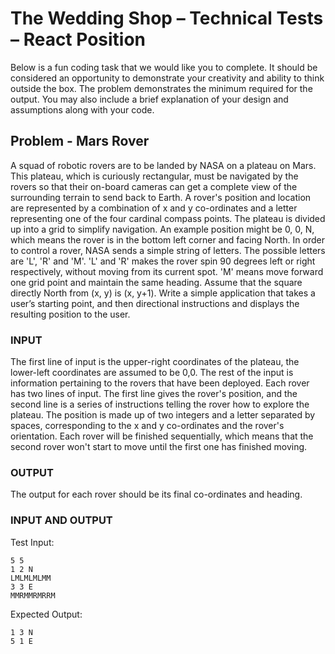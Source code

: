 # The Wedding Shop – Technical Tests – React Position

Below is a fun coding task that we would like you to complete. It should be considered an opportunity to demonstrate
your creativity and ability to think outside the box. The problem demonstrates the minimum required for the output.
You may also include a brief explanation of your design and assumptions along with your code.

## Problem - Mars Rover
A squad of robotic rovers are to be landed by NASA on a plateau on Mars. This plateau, which is curiously rectangular,
must be navigated by the rovers so that their on-board cameras can get a complete view of the surrounding terrain to
send back to Earth.
A rover&#39;s position and location are represented by a combination of x and y co-ordinates and a letter representing one of
the four cardinal compass points. The plateau is divided up into a grid to simplify navigation. An example position might
be 0, 0, N, which means the rover is in the bottom left corner and facing North.
In order to control a rover, NASA sends a simple string of letters. The possible letters are &#39;L&#39;, &#39;R&#39; and &#39;M&#39;. &#39;L&#39; and &#39;R&#39; makes
the rover spin 90 degrees left or right respectively, without moving from its current spot. &#39;M&#39; means move forward one
grid point and maintain the same heading.
Assume that the square directly North from (x, y) is (x, y+1).
Write a simple application that takes a user’s starting point, and then directional instructions and displays the resulting
position to the user.

### INPUT
The first line of input is the upper-right coordinates of the plateau, the lower-left coordinates are assumed to be 0,0.
The rest of the input is information pertaining to the rovers that have been deployed. Each rover has two lines of input.
The first line gives the rover&#39;s position, and the second line is a series of instructions telling the rover how to explore the
plateau.
The position is made up of two integers and a letter separated by spaces, corresponding to the x and y co-ordinates and
the rover&#39;s orientation.
Each rover will be finished sequentially, which means that the second rover won&#39;t start to move until the first one has
finished moving.

### OUTPUT
The output for each rover should be its final co-ordinates and heading.

### INPUT AND OUTPUT
Test Input:
```
5 5
1 2 N
LMLMLMLMM
3 3 E
MMRMMRMRRM
```
Expected Output:

```
1 3 N
5 1 E
```
